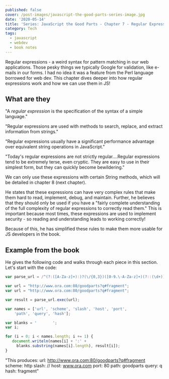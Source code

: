 ```yaml
---
published: false
cover: /post-images/javascript-the-good-parts-series-image.jpg
date: '2020-05-14'
title: 'Series: JavaScript the Good Parts - Chapter 7 - Regular Expressions'
category: Tech
tags:
  - javascript
  - webdev
  - book notes
---
```

Regular expressions - a weird syntax for pattern matching in our web applications. Those pesky things we typically Google for validation, like e-mails in our forms. I had no idea it was a feature from the Perl language borrowed for web dev. This chapter dives deeper into how regular expressions work and how we can use them in JS!

## What are they

"A *regular expression* is the specification of the syntax of a simple language."

"Regular expressions are used with methods to search, replace, and extract information from strings."

"Regular expressions usually have a significant performance advantage over equivalent string operations in JavaScript."

"Today's regular expressions are not strictly regular....Regular expressions tend to be extremely terse, even cryptic. They are easy to use in their simplest form, but they can quickly become bewildering."

We can only use these expressions with certain String methods, which will be detailed in chapter 8 (next chapter).

He states that these expressions can have very complex rules that make them hard to read, implement, debug, and maintain. Further, he believes that they should only be used if you have a "fairly complete understanding of the full complexity of regular expressions to correctly read them." This is important because most times, these expressions are used to implement security - so reading and understanding leads to working correctly!

Because of this, he has simplified these rules to make them more usable for JS developers in the book.

## Example from the book

He gives the following code and walks through each piece in this section. Let's start with the code:

```javascript
var parse_url = /^(?:([A-Za-z]+):)?(\/{0,3})([0-9.\-A-Za-z]+)(?::(\d+))?(?:\/([^?#]*))?(?:\?([^#]*))?(?:#(.*))?$/;

var url = "http://www.ora.com:80/goodparts?q#fragment";
var url = "http://www.ora.com:80/goodparts?q#fragment";

var result = parse_url.exec(url);

var names = ['url', 'scheme', 'slash', 'host', 'port',
    'path', 'query', 'hash'];

var blanks = '       ';
var i;

for (i = 0; i < names.length; i += 1) {
   document.writeln(names[i] + ':' +
     blanks.substring(names[i].length), result[i]);
}

```

"This produces:
url:    http://www.ora.com:80/goodparts?q#fragment
scheme: http
slash:  //
host:   www.ora.com
port:   80
path:   goodparts
query:  q
hash:   fragment"



